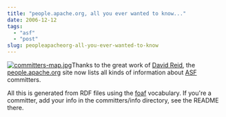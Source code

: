 ```yaml
---
title: "people.apache.org, all you ever wanted to know..."
date: 2006-12-12
tags: 
  - "asf"
  - "post"
slug: peopleapacheorg-all-you-ever-wanted-to-know
---
```


[![committers-map.jpg](http://codeconsult.ch/bertrand/archives/images/committers-map.jpg)](http://people.apache.org/map.html)Thanks to the great work of [David Reid](http://www.david-reid.com/cynic/?p=504), the [people.apache.org](http://people.apache.org) site now lists all kinds of information about [ASF](http://apache.org) committers.

All this is generated from RDF files using the [foaf](http://www.foaf-project.org/) vocabulary. If you're a committer, add your info in the committers/info directory, see the README there.
